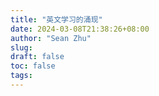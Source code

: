 ```yaml
---
title: "英文学习的涌现"
date: 2024-03-08T21:38:26+08:00
author: "Sean Zhu"
slug:
draft: false
toc: false
tags: 
---
```

